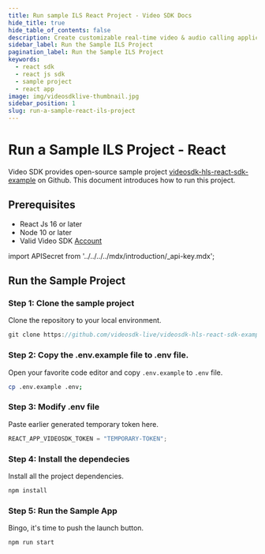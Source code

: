 ```yaml
---
title: Run sample ILS React Project - Video SDK Docs
hide_title: true
hide_table_of_contents: false
description: Create customizable real-time video & audio calling applications with React JS SDK with Video SDK add live Video & Audio conferencing to your applications.
sidebar_label: Run the Sample ILS Project
pagination_label: Run the Sample ILS Project
keywords:
  - react sdk
  - react js sdk
  - sample project
  - react app
image: img/videosdklive-thumbnail.jpg
sidebar_position: 1
slug: run-a-sample-react-ils-project
---
```


# Run a Sample ILS Project - React

Video SDK provides open-source sample project [videosdk-hls-react-sdk-example](https://github.com/videosdk-live/videosdk-hls-react-sdk-example) on Github. This document introduces how to run this project.

## Prerequisites

- React Js 16 or later
- Node 10 or later
- Valid Video SDK [Account](https://app.videosdk.live/)

import APISecret from '../../../../mdx/introduction/\_api-key.mdx';

<APISecret title="Get your API key and Secret key" />

## Run the Sample Project

### Step 1: Clone the sample project

Clone the repository to your local environment.

```js
git clone https://github.com/videosdk-live/videosdk-hls-react-sdk-example.git
```

### Step 2: Copy the .env.example file to .env file.

Open your favorite code editor and copy `.env.example` to `.env` file.

```bash
cp .env.example .env;
```

### Step 3: Modify .env file

Paste earlier generated temporary token here.

```js title=".env"
REACT_APP_VIDEOSDK_TOKEN = "TEMPORARY-TOKEN";
```

### Step 4: Install the dependecies

Install all the project dependencies.

```js
npm install
```

### Step 5: Run the Sample App

Bingo, it's time to push the launch button.

```js
npm run start
```
